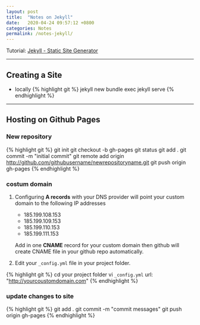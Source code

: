 ```yaml
---
layout: post
title:  "Notes on Jekyll"
date:   2020-04-24 09:57:12 +0800
categories: Notes
permalink: /notes-jekyll/
---
```


Tutorial: [Jekyll - Static Site Generator]

---


## Creating a Site

- locally
{% highlight git %}
jekyll new <site>
bundle exec jekyll serve
{% endhighlight %}

---

## Hosting on Github Pages

### New repository

{% highlight git %}
git init
git checkout -b gh-pages
git status
git add .
git commit -m "initial commit"
git remote add origin http://github.com/githubusername/newrepositoryname.git
git push origin gh-pages
{% endhighlight %}


### costum domain

1. Configuring **A records** with your DNS provider will point your custom domain to the following IP addresses

	- 185.199.108.153
	- 185.199.109.153
	- 185.199.110.153
	- 185.199.111.153

	Add in one **CNAME** record for your custom domain then github will create CNAME file in your github repo automatically.


2. Edit your `_config.yml` file in your project folder.

{% highlight git %}
cd your project folder
vi `_config.yml`
url: "http://yourcoustomdomain.com"
{% endhighlight %}


### update changes to site

{% highlight git %}
git add .
git commit -m "commit messages"
git push origin gh-pages
{% endhighlight %}



[Jekyll - Static Site Generator]: https://www.youtube.com/playlist?list=PLLAZ4kZ9dFpOPV5C5Ay0pHaa0RJFhcmcB